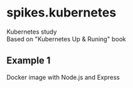 # spikes.kubernetes
Kubernetes study  
Based on "Kubernetes Up & Runing" book

## Example 1
Docker image with Node.js and Express

